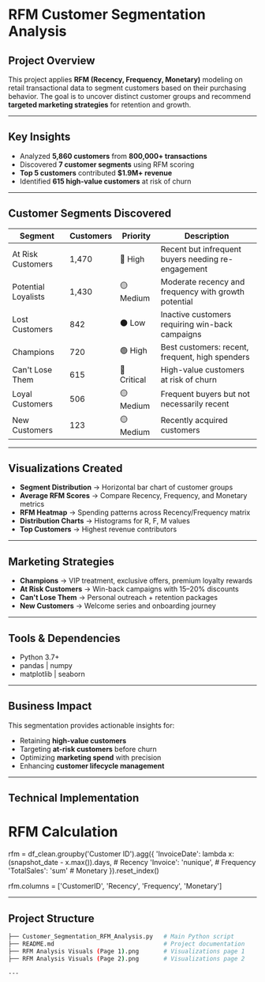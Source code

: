 #  RFM Customer Segmentation Analysis  

##  Project Overview  
This project applies **RFM (Recency, Frequency, Monetary)** modeling on retail transactional data to segment customers based on their purchasing behavior. The goal is to uncover distinct customer groups and recommend **targeted marketing strategies** for retention and growth.  

---

##  Key Insights  
- Analyzed **5,860 customers** from **800,000+ transactions**  
- Discovered **7 customer segments** using RFM scoring  
- **Top 5 customers** contributed **$1.9M+ revenue**  
- Identified **615 high-value customers** at risk of churn  

---

##  Customer Segments Discovered  

| Segment             | Customers | Priority   | Description |
|---------------------|-----------|------------|-------------|
| At Risk Customers   | 1,470     | 🔴 High    | Recent but infrequent buyers needing re-engagement |
| Potential Loyalists | 1,430     | 🟡 Medium  | Moderate recency and frequency with growth potential |
| Lost Customers      | 842       | ⚫ Low     | Inactive customers requiring win-back campaigns |
| Champions           | 720       | 🟢 High    | Best customers: recent, frequent, high spenders |
| Can't Lose Them     | 615       | 🔴 Critical| High-value customers at risk of churn |
| Loyal Customers     | 506       | 🟡 Medium  | Frequent buyers but not necessarily recent |
| New Customers       | 123       | 🟡 Medium  | Recently acquired customers |

---

##  Visualizations Created  
- **Segment Distribution** → Horizontal bar chart of customer groups  
- **Average RFM Scores** → Compare Recency, Frequency, and Monetary metrics  
- **RFM Heatmap** → Spending patterns across Recency/Frequency matrix  
- **Distribution Charts** → Histograms for R, F, M values  
- **Top Customers** → Highest revenue contributors  

---

##  Marketing Strategies  
- **Champions** → VIP treatment, exclusive offers, premium loyalty rewards  
- **At Risk Customers** → Win-back campaigns with 15–20% discounts  
- **Can't Lose Them** → Personal outreach + retention packages  
- **New Customers** → Welcome series and onboarding journey  

---

##  Tools & Dependencies  
- Python 3.7+  
- pandas | numpy  
- matplotlib | seaborn  

---

##  Business Impact  
This segmentation provides actionable insights for:  
- Retaining **high-value customers**  
- Targeting **at-risk customers** before churn  
- Optimizing **marketing spend** with precision  
- Enhancing **customer lifecycle management**  

---

##  Technical Implementation
# RFM Calculation
rfm = df_clean.groupby('Customer ID').agg({
    'InvoiceDate': lambda x: (snapshot_date - x.max()).days,  # Recency
    'Invoice': 'nunique',                                    # Frequency
    'TotalSales': 'sum'                                      # Monetary
}).reset_index()

rfm.columns = ['CustomerID', 'Recency', 'Frequency', 'Monetary']


---


##  Project Structure  

```bash
├── Customer_Segmentation_RFM_Analysis.py   # Main Python script
├── README.md                               # Project documentation
├── RFM Analysis Visuals (Page 1).png       # Visualizations page 1
├── RFM Analysis Visuals (Page 2).png       # Visualizations page 2

---


